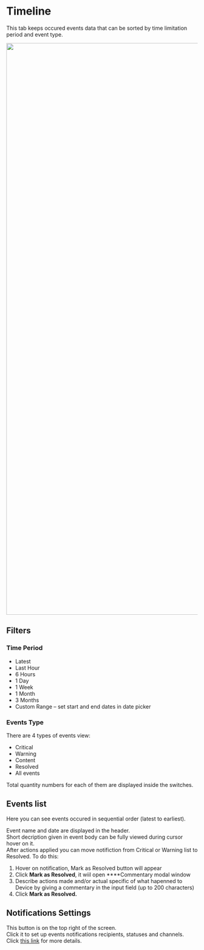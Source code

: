 # Timeline

This tab keeps occured events data that can be sorted by time limitation period and event type.

<img width="1504" alt="" src="https://user-images.githubusercontent.com/72824404/120787540-2389b580-c538-11eb-8880-08d2ac22d1d4.png">

## Filters

### Time Period

* Latest
* Last Hour
* 6 Hours
* 1 Day
* 1 Week
* 1 Month
* 3 Months
* Custom Range – set start and end dates in date picker

### **Events Type**

There are 4 types of events view:

* Critical
* Warning
* Content
* Resolved
* All events

Total quantity numbers for each of them are displayed inside the switches.

## Events list

Here you can see events occured in sequential order \(latest to earliest\).

Event name and date are displayed in the header.  
Short decription given in event body can be fully viewed during cursor hover on it.  
After actions applied you can move notifiction from Critical or Warning list to Resolved. To do this:

1. Hover on notification, Mark as Resolved button will appear  
2. Click **Mark as Resolved**, it wiil open ****Commentary modal window
3. Describe actions made and/or actual specific of what hapenned to Device by giving a commentary in the input field \(up to 200 characters\)
4. Click **Mark as Resolved.**

## **Notifications Settings**

This button is on the top right of the screen.  
Click it to set up events notifications recipients, statuses and channels. Click [this link](../../../getting-started/notification-management/) for more details.

